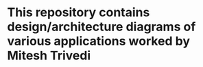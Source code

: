 # This repository contains design/architecture diagrams of various applications worked by Mitesh Trivedi
